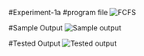 #Experiment-1a
#program file
![FCFS](fcfs)

#Sample Output
![Sample output](Sampleoutput-1a.png)

#Tested Output
![Tested output](Testedoutput-1a.png)
